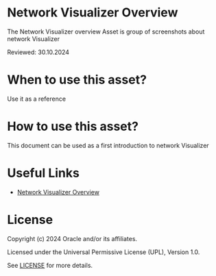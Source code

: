 # Network Visualizer Overview
 
The Network Visualizer overview Asset is group of screenshots about network Visualizer
 
Reviewed: 30.10.2024

# When to use this asset?
 
Use it as a reference
 
# How to use this asset?
 
This document can be used as a first introduction to network Visualizer
 
# Useful Links

- [Network Visualizer Overview ](files/netvisual.pdf)
 
# License

Copyright (c) 2024 Oracle and/or its affiliates.

Licensed under the Universal Permissive License (UPL), Version 1.0.

See [LICENSE](https://github.com/oracle-devrel/technology-engineering/blob/main/LICENSE) for more details.